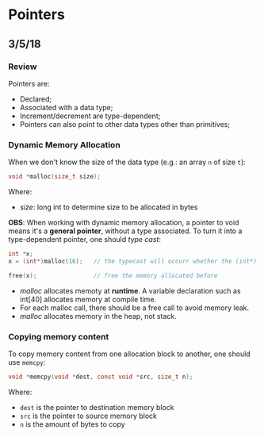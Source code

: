 # Pointers
## 3/5/18

### Review

Pointers are:
- Declared;
- Associated with a data type;
- Increment/decrement are type-dependent;
- Pointers can also point to other data types other than primitives;

### Dynamic Memory Allocation

When we don't know the size of the data type (e.g.: an array `n` of size `t`):

```C
void *malloc(size_t size);
```

Where:
- _size_: long int to determine size to be allocated in bytes

**OBS**: When working with dynamic memory allocation, a pointer to void means it's a **general pointer**, without a type associated. To turn it into a type-dependent pointer, one should _type cast_:

```C
int *x;
x = (int*)malloc(16);   // the typecast will occurr whether the (int*) is there or not

free(x);                // free the memory allocated before
```

- _malloc_ allocates memoty at **runtime**. A variable declaration such as int[40] allocates memory at compile time.
- For each malloc call, there should be a free call to avoid memory leak.
- _malloc_ allocates memory in the heap, not stack.

### Copying memory content

To copy memory content from one allocation block to another, one should use `memcpy`:

```C
void *memcpy(void *dest, const void *src, size_t n);
```

Where:
- `dest` is the pointer to destination memory block
- `src` is the pointer to source memory block
- `n` is the amount of bytes to copy
